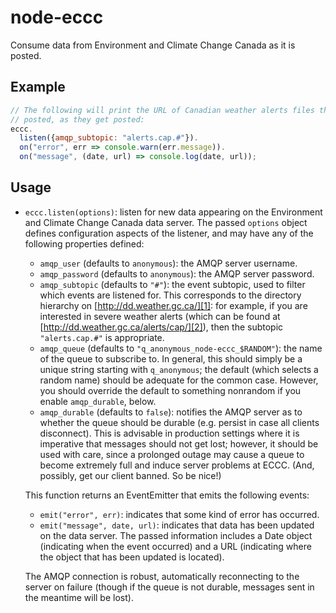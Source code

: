 node-eccc
=========
Consume data from Environment and Climate Change Canada as it is posted.

Example
-------
```javascript
// The following will print the URL of Canadian weather alerts files that get
// posted, as they get posted:
eccc.
  listen({amqp_subtopic: "alerts.cap.#"}).
  on("error", err => console.warn(err.message)).
  on("message", (date, url) => console.log(date, url));
```

Usage
-----
*   `eccc.listen(options)`: listen for new data appearing on the Environment
    and Climate Change Canada data server. The passed `options` object defines
    configuration aspects of the listener, and may have any of the following
    properties defined:

    *   `amqp_user` (defaults to `anonymous`): the AMQP server username.
    *   `amqp_password` (defaults to `anonymous`): the AMQP server password.
    *   `amqp_subtopic` (defaults to `"#"`): the event subtopic, used to filter
        which events are listened for. This corresponds to the directory
        hierarchy on [http://dd.weather.gc.ca/][1]: for example, if you are
        interested in severe weather alerts (which can be found at
        [http://dd.weather.gc.ca/alerts/cap/][2]), then the subtopic
        `"alerts.cap.#"` is appropriate.
    *   `amqp_queue` (defaults to `"q_anonymous_node-eccc_$RANDOM"`): the name
        of the queue to subscribe to. In general, this should simply be a
        unique string starting with `q_anonymous`; the default (which selects a
        random name) should be adequate for the common case. However, you
        should override the default to something nonrandom if you enable
        `amqp_durable`, below.
    *   `amqp_durable` (defaults to `false`): notifies the AMQP server as to
        whether the queue should be durable (e.g. persist in case all clients
        disconnect). This is advisable in production settings where it is
        imperative that messages should not get lost; however, it should be
        used with care, since a prolonged outage may cause a queue to become
        extremely full and induce server problems at ECCC. (And, possibly, get
        our client banned. So be nice!)

    This function returns an EventEmitter that emits the following events:

    *   `emit("error", err)`: indicates that some kind of error has occurred.
    *   `emit("message", date, url)`: indicates that data has been updated on
        the data server. The passed information includes a Date object
        (indicating when the event occurred) and a URL (indicating where the
        object that has been updated is located).

    The AMQP connection is robust, automatically reconnecting to the server on
    failure (though if the queue is not durable, messages sent in the meantime
    will be lost).

[1]: http://dd.weather.gc.ca/
[2]: http://dd.weather.gc.ca/alerts/cap/
